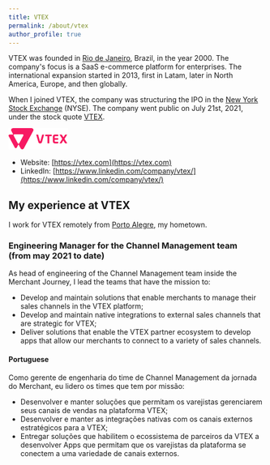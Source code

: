 ```yaml
---
title: VTEX
permalink: /about/vtex
author_profile: true
---
```


VTEX was founded in [Rio de Janeiro](https://en.wikipedia.org/wiki/Rio_de_Janeiro), Brazil, in the year 2000. The company's focus is a SaaS e-commerce platform for enterprises. The international expansion started in 2013, first in Latam, later in North America, Europe, and then globally.

When I joined VTEX, the company was structuring the IPO in the [New York Stock Exchange](https://www.nyse.com/) (NYSE). The company went public on July 21st, 2021, under the stock quote [VTEX](https://www.nyse.com/quote/XNYS:VTEX).

![Vtex logo](/images/about/vtex.png "VTEX logo")

- Website: [https://vtex.com](https://vtex.com)
- LinkedIn: [https://www.linkedin.com/company/vtex/](https://www.linkedin.com/company/vtex/)

## My experience at VTEX

I work for VTEX remotely from [Porto Alegre](https://en.wikipedia.org/wiki/Porto_Alegre), my hometown.

### Engineering Manager for the Channel Management team <nobr>(from may 2021 to date)</nobr>

As head of engineering of the Channel Management team inside the Merchant Journey, I lead the teams that have the mission to:

- Develop and maintain solutions that enable merchants to manage their sales channels in the VTEX platform;
- Develop and maintain native integrations to external sales channels that are strategic for VTEX;
- Deliver solutions that enable the VTEX partner ecosystem to develop apps that allow our merchants to connect to a variety of sales channels.

#### Portuguese

Como gerente de engenharia do time de Channel Management da jornada do Merchant, eu lidero os times que tem por missão:

- Desenvolver e manter soluções que permitam os varejistas gerenciarem seus canais de vendas na plataforma VTEX;
- Desenvolver e manter as integrações nativas com os canais externos estratégicos para a VTEX;
- Entregar soluções que habilitem o ecossistema de parceiros da VTEX a desenvolver Apps que permitam que os varejistas da plataforma se conectem a uma variedade de canais externos.